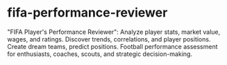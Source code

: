 # fifa-performance-reviewer
"FIFA Player's Performance Reviewer": Analyze player stats, market value, wages, and ratings. Discover trends, correlations, and player positions. Create dream teams, predict positions. Football performance assessment for enthusiasts, coaches, scouts, and strategic decision-making.
